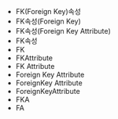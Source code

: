 - FK(Foreign Key)속성
- FK속성(Foreign Key)
- FK속성(Foreign Key Attribute)
- FK속성
- FK
- FKAttribute
- FK Attribute
- Foreign Key Attribute
- ForeignKey Attribute
- ForeignKeyAttribute
- FKA
- FA